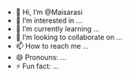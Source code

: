 - 👋 Hi, I’m @Maisarasi
- 👀 I’m interested in ...
- 🌱 I’m currently learning ...
- 💞️ I’m looking to collaborate on ...
- 📫 How to reach me ...
- 😄 Pronouns: ...
- ⚡ Fun fact: ...

<!---
Maisarasi/Maisarasi is a ✨ special ✨ repository because its `README.md` (this file) appears on your GitHub profile.
You can click the Preview link to take a look at your changes.
--->
